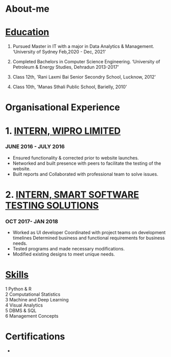 # About-me

# [Education](https://github.com/shubhamsrivastava951/Machine-Learning-Projects)

1. Pursued Master in IT with a major in Data Analytics & Management. ‘University of Sydney Feb,2020 - Dec, 2021’

2. Completed Bachelors in Computer Science Engineering. ‘University of Petroleum & Energy Studies, Dehradun 2013-2017’

3. Class 12th, 'Rani Laxmi Bai Senior Secondry School, Lucknow, 2012'

4. Class 10th, 'Manas Sthali Public School, Barielly, 2010'

# Organisational Experience

# 1. [INTERN, WIPRO LIMITED](https://www.wipro.com/)
### JUNE 2016 - JULY 2016
* Ensured functionality & corrected prior to website launches. 
* Networked and built presence with peers to facilitate the testing of the website.
*  Built reports and Collaborated with professional team to solve issues.


# 2. [INTERN, SMART SOFTWARE TESTING SOLUTIONS](https://www.opkey.com/)
### OCT 2017- JAN 2018
* Worked as UI developer Coordinated with project teams on development timelines Determined business and functional requirements for business needs.
* Tested programs and made necessary modifications.
*  Modified existing designs to meet unique needs.


# [Skills](https://github.com/shubhamsrivastava951/)

1 Python & R	
2	Computational Statistics	
3	Machine and Deep Learning	
4	Visual Analytics	
5	DBMS & SQL	
6	Management Concepts

# Certifications
*
